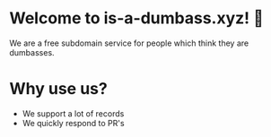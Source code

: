 # Welcome to is-a-dumbass.xyz! 👋
We are a free subdomain service for people which think they are dumbasses.

# Why use us?
- We support a lot of records
- We quickly respond to PR's
